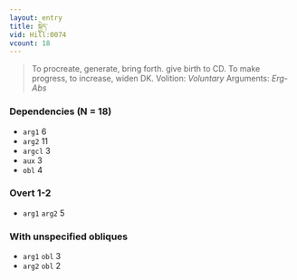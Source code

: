 ```yaml
---
layout: entry
title: སྐྱེད་
vid: Hill:0074
vcount: 18
---
```

> To procreate, generate, bring forth\. give birth to CD\. To make progress, to increase, widen DK\.
> Volition: _Voluntary_
> Arguments: _Erg-Abs_


### Dependencies (N = 18)
* `arg1` 6
* `arg2` 11
* `argcl` 3
* `aux` 3
* `obl` 4


### Overt 1-2
* `arg1` `arg2` 5


### With unspecified obliques
* `arg1` `obl` 3
* `arg2` `obl` 2
